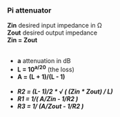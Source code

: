 ### Pi attenuator
__Zin__ desired input impedance in &#x2126;<br>
__Zout__ desired output impedance<br>
__Zin = Zout__<br><br>

* __a__ attenuation in dB
* __L = 10<sup>a/20</sup>__ (the loss)
* __A = (L + 1)/(L - 1)__<br><br>
* ___R2 = (L- 1)/2 \* &radic; ( (Zin \* Zout) / L)___
* ___R1 = 1/( A/Zin - 1/R2 )___
* ___R3 = 1/ (A/Zout - 1/R2 )___